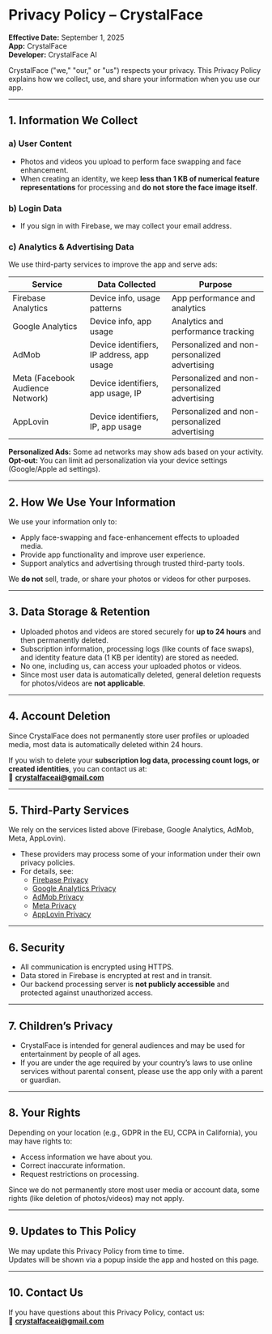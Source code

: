 # Privacy Policy – CrystalFace
**Effective Date:** September 1, 2025  
**App:** CrystalFace  
**Developer:** CrystalFace AI

CrystalFace ("we," "our," or "us") respects your privacy. This Privacy Policy explains how we collect, use, and share your information when you use our app.

---

## 1. Information We Collect

### a) User Content
- Photos and videos you upload to perform face swapping and face enhancement.
- When creating an identity, we keep **less than 1 KB of numerical feature representations** for processing and **do not store the face image itself**.

### b) Login Data
- If you sign in with Firebase, we may collect your email address.

### c) Analytics & Advertising Data
We use third-party services to improve the app and serve ads:

| Service | Data Collected | Purpose |
|---------|----------------|---------|
| Firebase Analytics | Device info, usage patterns | App performance and analytics |
| Google Analytics | Device info, app usage | Analytics and performance tracking |
| AdMob | Device identifiers, IP address, app usage | Personalized and non-personalized advertising |
| Meta (Facebook Audience Network) | Device identifiers, app usage, IP | Personalized and non-personalized advertising |
| AppLovin | Device identifiers, IP, app usage | Personalized and non-personalized advertising |

**Personalized Ads:** Some ad networks may show ads based on your activity.  
**Opt-out:** You can limit ad personalization via your device settings (Google/Apple ad settings).

---

## 2. How We Use Your Information

We use your information only to:
- Apply face-swapping and face-enhancement effects to uploaded media.
- Provide app functionality and improve user experience.
- Support analytics and advertising through trusted third-party tools.

We **do not** sell, trade, or share your photos or videos for other purposes.

---

## 3. Data Storage & Retention

- Uploaded photos and videos are stored securely for **up to 24 hours** and then permanently deleted.
- Subscription information, processing logs (like counts of face swaps), and identity feature data (1 KB per identity) are stored as needed.
- No one, including us, can access your uploaded photos or videos.
- Since most user data is automatically deleted, general deletion requests for photos/videos are **not applicable**.

---

## 4. Account Deletion

Since CrystalFace does not permanently store user profiles or uploaded media, most data is automatically deleted within 24 hours.  

If you wish to delete your **subscription log data, processing count logs, or created identities**, you can contact us at:  
📧 **crystalfaceai@gmail.com**

---

## 5. Third-Party Services

We rely on the services listed above (Firebase, Google Analytics, AdMob, Meta, AppLovin).  

- These providers may process some of your information under their own privacy policies.  
- For details, see:  
  - [Firebase Privacy](https://firebase.google.com/support/privacy)  
  - [Google Analytics Privacy](https://policies.google.com/technologies/analytics)  
  - [AdMob Privacy](https://policies.google.com/technologies/ads)  
  - [Meta Privacy](https://www.facebook.com/about/privacy/)  
  - [AppLovin Privacy](https://www.applovin.com/privacy/)  

---

## 6. Security

- All communication is encrypted using HTTPS.  
- Data stored in Firebase is encrypted at rest and in transit.  
- Our backend processing server is **not publicly accessible** and protected against unauthorized access.  

---

## 7. Children’s Privacy

- CrystalFace is intended for general audiences and may be used for entertainment by people of all ages.  
- If you are under the age required by your country’s laws to use online services without parental consent, please use the app only with a parent or guardian.

---

## 8. Your Rights

Depending on your location (e.g., GDPR in the EU, CCPA in California), you may have rights to:
- Access information we have about you.
- Correct inaccurate information.
- Request restrictions on processing.

Since we do not permanently store most user media or account data, some rights (like deletion of photos/videos) may not apply.

---

## 9. Updates to This Policy

We may update this Privacy Policy from time to time.  
Updates will be shown via a popup inside the app and hosted on this page.

---

## 10. Contact Us

If you have questions about this Privacy Policy, contact us:  
📧 **crystalfaceai@gmail.com**
